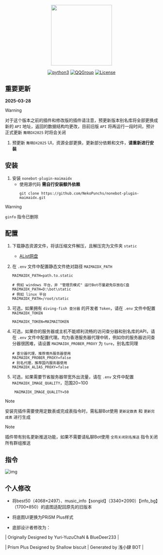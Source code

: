 <div align='center'>

<a><img src='https://raw.githubusercontent.com/Yuri-YuzuChaN/nonebot-plugin-maimaidx/master/favicon.png' width='200px' height='200px' akt='maimaidx'></a>

[![python3](https://img.shields.io/badge/python-3.9+-blue.svg)](https://www.python.org/)
[![QQGroup](https://img.shields.io/badge/QQGroup-Join-blue)](https://qm.qq.com/q/gDIf3fGSPe)
[![License](https://img.shields.io/badge/license-MIT-blue.svg)](https://opensource.org/licenses/MIT)

</div>

## 重要更新

**2025-03-28**

> [!WARNING]
> 对于这个版本之前的插件和修改版的插件请注意，预更新版本别名库将全部更换成新的 `API` 地址，返回的数据结构均更改，目前旧版 `API` 将再运行一段时间，预计正式更新 `舞萌DX2025` 时将会关闭

1. 预更新 `舞萌DX2025` UI，资源全部更换，更新部分依赖和文件，**请重新进行安装**

## 安装

1. 安装 `nonebot-plugin-maimaidx`
    - 使用源代码 **需自行安装额外依赖**
        ``` git
        git clone https://github.com/NekoPunchs/nonebot-plugin-maimaidx.git
        ```

> [!WARNING]
> `ginfo` 指令已删除

## 配置
   
1. 下载静态资源文件，将该压缩文件解压，且解压完为文件夹 `static`
   - [AList网盘](https://shadowdr.cn/disk/maimaiDX)

2. 在 `.env` 文件中配置静态文件绝对路径 `MAIMAIDX_PATH`

    ``` dotenv
    MAIMAIDX_PATH=path.to.static

    # 例如 windows 平台，非 "管理员模式" 运行Bot尽量避免存放在C盘
    MAIMAIDX_PATH=D:\bot\static
    # 例如 linux 平台
    MAIMAIDX_PATH=/root/static
    ```

3. 可选，如果拥有 `diving-fish 查分器` 的开发者 `Token`，请在 `.env` 文件中配置 `MAIMAIDX_TOKEN`
   
    ``` dotenv
    MAIMAIDX_TOKEN=MAIMAITOKEN
    ```

4. 可选，如果你的服务器或主机不能顺利流畅的访问查分器和别名库的API，请在 `.env` 文件中配置代理。均为香港服务器代理中转，例如你的服务器访问查分器很困难，请设置 `MAIMAIDX_PROBER_PROXY` 为 `ture`，别名库同理

    ``` dotenv
    # 查分器代理，推荐境外服务器使用
    MAIMAIDX_PROBER_PROXY=false
    # 别名代理，推荐国内服务器使用
    MAIMAIDX_ALIAS_PROXY=false
    ```
5. 可选，如果需要节省服务器带宽外出流量，请在 `.env` 文件中配置 `MAIMAIDX_IMAGE_QUALITY`，范围20~100

   ``` dotenv
    MAIMAIDX_IMAGE_QUALITY=50
    ```

> [!NOTE]
> 安装完插件需要使用定数表或完成表指令时，需私聊Bot使用 `更新定数表` 和 `更新完成表` 进行生成

> [!NOTE]
> 插件带有别名更新推送功能，如果不需要请私聊Bot使用 `全局关闭别名推送` 指令关闭所有群组推送

## 指令

![img](https://raw.githubusercontent.com/Yuri-YuzuChaN/nonebot-plugin-maimaidx/master/nonebot_plugin_maimaidx/maimaidxhelp.png)

## 个人修改
-  将best50（4068×2497）、music_info【songid】（3340×2090）【info_bg】（1700×850）的底图适配回原先的旧版本

- 将底图UI更换为PRiSM Plus样式

- 底部设计者修改为：

 <p>| Originally Designed by Yuri-YuzuChaN & BlueDeer233 | </p>
 <p>| Prism Plus Designed by Shallow biscuit | Generated by 浅小肆 BOT | </p>
